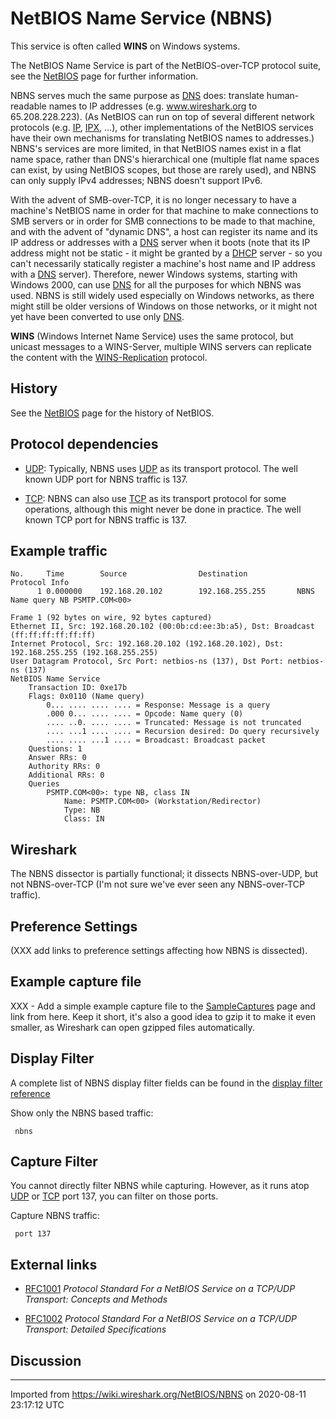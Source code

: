 # NetBIOS Name Service (NBNS)

This service is often called **WINS** on Windows systems.

The NetBIOS Name Service is part of the NetBIOS-over-TCP protocol suite, see the [NetBIOS](/NetBIOS) page for further information.

NBNS serves much the same purpose as [DNS](/DNS) does: translate human-readable names to IP addresses (e.g. www.wireshark.org to 65.208.228.223). (As NetBIOS can run on top of several different network protocols (e.g. [IP](/IP), [IPX](/IPX), ...), other implementations of the NetBIOS services have their own mechanisms for translating NetBIOS names to addresses.) NBNS's services are more limited, in that NetBIOS names exist in a flat name space, rather than DNS's hierarchical one (multiple flat name spaces can exist, by using NetBIOS scopes, but those are rarely used), and NBNS can only supply IPv4 addresses; NBNS doesn't support IPv6.

With the advent of SMB-over-TCP, it is no longer necessary to have a machine's NetBIOS name in order for that machine to make connections to SMB servers or in order for SMB connections to be made to that machine, and with the advent of "dynamic DNS", a host can register its name and its IP address or addresses with a [DNS](/DNS) server when it boots (note that its IP address might not be static - it might be granted by a [DHCP](/DHCP) server - so you can't necessarily statically register a machine's host name and IP address with a [DNS](/DNS) server). Therefore, newer Windows systems, starting with Windows 2000, can use [DNS](/DNS) for all the purposes for which NBNS was used. NBNS is still widely used especially on Windows networks, as there might still be older versions of Windows on those networks, or it might not yet have been converted to use only [DNS](/DNS).

**WINS** (Windows Internet Name Service) uses the same protocol, but unicast messages to a WINS-Server, multiple WINS servers can replicate the content with the [WINS-Replication](/WINS-Replication) protocol.

## History

See the [NetBIOS](/NetBIOS) page for the history of NetBIOS.

## Protocol dependencies

  - [UDP](/UDP): Typically, NBNS uses [UDP](/UDP) as its transport protocol. The well known UDP port for NBNS traffic is 137.

  - [TCP](/TCP): NBNS can also use [TCP](/TCP) as its transport protocol for some operations, although this might never be done in practice. The well known TCP port for NBNS traffic is 137.

## Example traffic

    No.     Time        Source                Destination           Protocol Info
          1 0.000000    192.168.20.102        192.168.255.255       NBNS     Name query NB PSMTP.COM<00>
    
    Frame 1 (92 bytes on wire, 92 bytes captured)
    Ethernet II, Src: 192.168.20.102 (00:0b:cd:ee:3b:a5), Dst: Broadcast (ff:ff:ff:ff:ff:ff)
    Internet Protocol, Src: 192.168.20.102 (192.168.20.102), Dst: 192.168.255.255 (192.168.255.255)
    User Datagram Protocol, Src Port: netbios-ns (137), Dst Port: netbios-ns (137)
    NetBIOS Name Service
        Transaction ID: 0xe17b
        Flags: 0x0110 (Name query)
            0... .... .... .... = Response: Message is a query
            .000 0... .... .... = Opcode: Name query (0)
            .... ..0. .... .... = Truncated: Message is not truncated
            .... ...1 .... .... = Recursion desired: Do query recursively
            .... .... ...1 .... = Broadcast: Broadcast packet
        Questions: 1
        Answer RRs: 0
        Authority RRs: 0
        Additional RRs: 0
        Queries
            PSMTP.COM<00>: type NB, class IN
                Name: PSMTP.COM<00> (Workstation/Redirector)
                Type: NB
                Class: IN

## Wireshark

The NBNS dissector is partially functional; it dissects NBNS-over-UDP, but not NBNS-over-TCP (I'm not sure we've ever seen any NBNS-over-TCP traffic).

## Preference Settings

(XXX add links to preference settings affecting how NBNS is dissected).

## Example capture file

XXX - Add a simple example capture file to the [SampleCaptures](/SampleCaptures) page and link from here. Keep it short, it's also a good idea to gzip it to make it even smaller, as Wireshark can open gzipped files automatically.

## Display Filter

A complete list of NBNS display filter fields can be found in the [display filter reference](http://www.wireshark.org/docs/dfref/n/nbns.html)

Show only the NBNS based traffic:

``` 
 nbns
```

## Capture Filter

You cannot directly filter NBNS while capturing. However, as it runs atop [UDP](/UDP) or [TCP](/TCP) port 137, you can filter on those ports.

Capture NBNS traffic:

``` 
 port 137
```

## External links

  - [RFC1001](http://www.ietf.org/rfc/rfc1001.txt) *Protocol Standard For a NetBIOS Service on a TCP/UDP Transport: Concepts and Methods*

  - [RFC1002](http://www.ietf.org/rfc/rfc1002.txt) *Protocol Standard For a NetBIOS Service on a TCP/UDP Transport: Detailed Specifications*

## Discussion

---

Imported from https://wiki.wireshark.org/NetBIOS/NBNS on 2020-08-11 23:17:12 UTC
